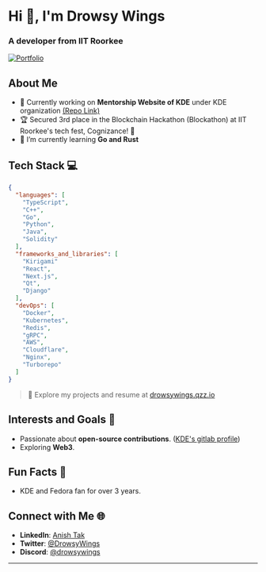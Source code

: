 <h1>Hi 👋, I'm Drowsy Wings</h1>
<h3>A developer from IIT Roorkee</h3>

[![Portfolio](https://img.shields.io/badge/🌐%20Visit%20My%20Portfolio-drowsywings.qzz.io-blue)](https://drowsywings.qzz.io)

## About Me
- 🔭 Currently working on **Mentorship Website of KDE** under KDE organization [(Repo Link)](https://invent.kde.org/paulb/kde-mentor-programs-g-so-c-2025-project)
- 🏆 Secured 3rd place in the Blockchain Hackathon (Blockathon) at IIT Roorkee's tech fest, Cognizance! 🚀
- 🌱 I’m currently learning **Go and Rust**

## Tech Stack 💻
```json
{
  "languages": [
    "TypeScript",
    "C++",
    "Go",
    "Python",
    "Java",
    "Solidity"
  ],
  "frameworks_and_libraries": [
    "Kirigami"
    "React",
    "Next.js",
    "Qt",
    "Django"
  ],
  "devOps": [
    "Docker",
    "Kubernetes",
    "Redis",
    "gRPC",
    "AWS",
    "Cloudflare",
    "Nginx",
    "Turborepo"
  ]
}
```

> 💼 Explore my projects and resume at [drowsywings.qzz.io](https://drowsywings.qzz.io)

## Interests and Goals 🌟  
- Passionate about **open-source contributions**. ([KDE's gitlab profile](https://invent.kde.org/drowsywings))
- Exploring **Web3**.

## Fun Facts 🎉  
- KDE and Fedora fan for over 3 years.  

## Connect with Me 🌐  
- **LinkedIn**: [Anish Tak](www.linkedin.com/in/anish-tak-28a984287)  
- **Twitter**: [@DrowsyWings](https://x.com/DrowsyWings)  
- **Discord**: [@drowsywings](discordapp.com/users/drowsywings)
---

